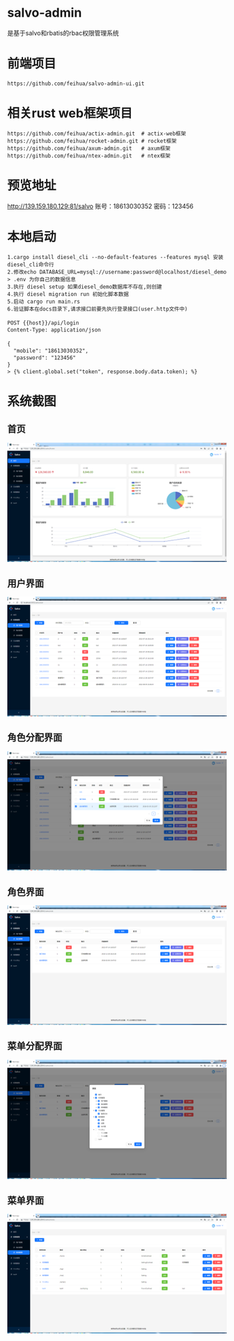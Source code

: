 # salvo-admin

是基于salvo和rbatis的rbac权限管理系统


# 前端项目

```
https://github.com/feihua/salvo-admin-ui.git
```

# 相关rust web框架项目

```
https://github.com/feihua/actix-admin.git  # actix-web框架
https://github.com/feihua/rocket-admin.git # rocket框架
https://github.com/feihua/axum-admin.git   # axum框架
https://github.com/feihua/ntex-admin.git   # ntex框架
```

# 预览地址

http://139.159.180.129:81/salvo 账号：18613030352 密码：123456

# 本地启动

```
1.cargo install diesel_cli --no-default-features --features mysql 安装diesel_cli命令行
2.修改echo DATABASE_URL=mysql://username:password@localhost/diesel_demo > .env 为你自己的数据信息
3.执行 diesel setup 如果diesel_demo数据库不存在,则创建
4.执行 diesel migration run 初始化脚本数据
5.启动 cargo run main.rs
6.验证脚本在docs目录下,请求接口前要先执行登录接口(user.http文件中)

POST {{host}}/api/login
Content-Type: application/json

{
  "mobile": "18613030352",
  "password": "123456"
}
> {% client.global.set("token", response.body.data.token); %}

```

# 系统截图

## 首页

![home](docs/images/home.png)

## 用户界面

![user](docs/images/user.png)

## 角色分配界面

![user-role](docs/images/user-role.png)

## 角色界面

![role](docs/images/role.png)

## 菜单分配界面

![role-menu](docs/images/role-menu.png)

## 菜单界面

![menu](docs/images/menu.png)
